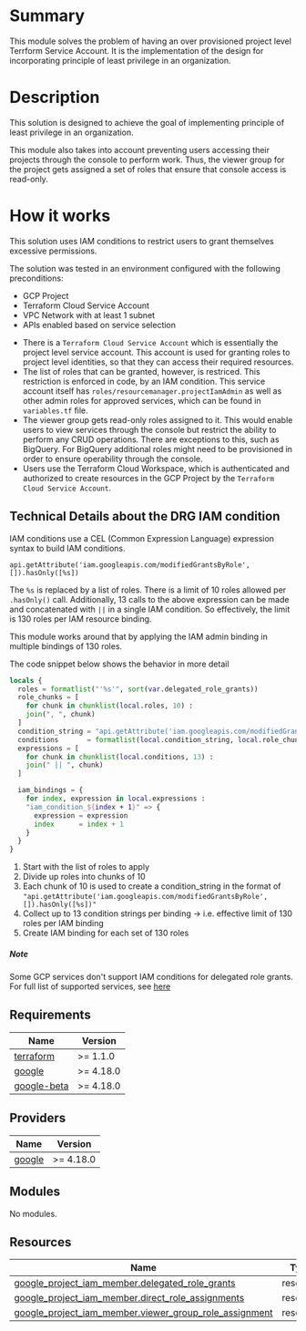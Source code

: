 # Summary
This module solves the problem of having an over provisioned project level Terrform Service Account. It is the implementation of the design for incorporating principle of least privilege in an organization. 


# Description 

This solution is designed to achieve the goal of implementing principle of least privilege in an organization. 

This module also takes into account preventing users accessing their projects through the console to perform work. Thus, the viewer group for the project gets assigned a set of roles that ensure that console access is read-only. 

# How it works
This solution uses IAM conditions to restrict users to grant themselves excessive permissions.

The solution was tested in an environment configured with the following preconditions:

 - GCP Project
 - Terraform Cloud Service Account
 - VPC Network with at least 1 subnet
 - APIs enabled based on service selection
* There is a `Terraform Cloud Service Account` which is essentially the project level service account. This account is used for granting roles to project level identities, so that they can access their required resources. 
* The list of roles that can be granted, however, is restriced. This restriction is enforced in code, by an IAM condition. This service account itself has `roles/resourcemanager.projectIamAdmin` as well as other admin roles for approved services, which can be found in `variables.tf` file.
* The viewer group gets read-only roles assigned to it. This would enable users to view services through the console but restrict the ability to perform any CRUD operations. There are exceptions to this, such as BigQuery. For BigQuery additional roles might need to be provisioned in order to ensure operability through the console. 
* Users use the Terraform Cloud Workspace, which is authenticated and authorized to create resources in the GCP Project by the `Terraform Cloud Service Account`.

## Technical Details about the DRG IAM condition

IAM conditions use a CEL (Common Expression Language) expression syntax to build IAM conditions. 

```
api.getAttribute('iam.googleapis.com/modifiedGrantsByRole', []).hasOnly([%s])
```
The `%s` is replaced by a list of roles. There is a limit of 10 roles allowed per `.hasOnly()` call. Additionally, 13 calls to the above expression can be made and concatenated with `||` in a single IAM condition. So effectively, the limit is 130 roles per IAM resource binding. 

This module works around that by applying the IAM admin binding in multiple bindings of 130 roles. 

The code snippet below shows the behavior in more detail

```terraform
locals {
  roles = formatlist("'%s'", sort(var.delegated_role_grants))
  role_chunks = [
    for chunk in chunklist(local.roles, 10) :
    join(", ", chunk)
  ]
  condition_string = "api.getAttribute('iam.googleapis.com/modifiedGrantsByRole', []).hasOnly([%s])"
  conditions       = formatlist(local.condition_string, local.role_chunks)
  expressions = [
    for chunk in chunklist(local.conditions, 13) :
    join(" || ", chunk)
  ]

  iam_bindings = {
    for index, expression in local.expressions :
    "iam_condition_${index + 1}" => {
      expression = expression
      index      = index + 1
    }
  }
}
```

1. Start with the list of roles to apply
2. Divide up roles into chunks of 10
3. Each chunk of 10 is used to create a condition_string in the format of `"api.getAttribute('iam.googleapis.com/modifiedGrantsByRole', []).hasOnly([%s])"`
4. Collect up to 13 condition strings per binding -> i.e. effective limit of 130 roles per IAM binding
5. Create IAM binding for each set of 130 roles

##### Note 
Some GCP services don't support IAM conditions for delegated role grants. For full list of supported services, see [here](https://cloud.google.com/iam/docs/conditions-attribute-reference#api-attributes-iam)

<!-- BEGINNING OF PRE-COMMIT-TERRAFORM DOCS HOOK -->
## Requirements

| Name | Version |
|------|---------|
| <a name="requirement_terraform"></a> [terraform](#requirement\_terraform) | >= 1.1.0 |
| <a name="requirement_google"></a> [google](#requirement\_google) | >= 4.18.0 |
| <a name="requirement_google-beta"></a> [google-beta](#requirement\_google-beta) | >= 4.18.0 |

## Providers

| Name | Version |
|------|---------|
| <a name="provider_google"></a> [google](#provider\_google) | >= 4.18.0 |

## Modules

No modules.

## Resources

| Name | Type |
|------|------|
| [google_project_iam_member.delegated_role_grants](https://registry.terraform.io/providers/hashicorp/google/latest/docs/resources/project_iam_member) | resource |
| [google_project_iam_member.direct_role_assignments](https://registry.terraform.io/providers/hashicorp/google/latest/docs/resources/project_iam_member) | resource |
| [google_project_iam_member.viewer_group_role_assignment](https://registry.terraform.io/providers/hashicorp/google/latest/docs/resources/project_iam_member) | resource |

